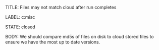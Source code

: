 TITLE:
Files may not match cloud after run completes

LABEL:
c:misc

STATE:
closed

BODY:
We should compare md5s of files on disk to cloud stored files to ensure we have the most up to date versions. 

